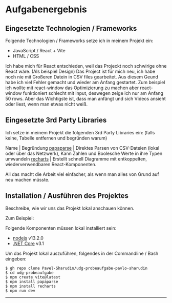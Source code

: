 # Aufgabenergebnis

## Eingesetzte Technologien / Frameworks

Folgende Technologien / Frameworks setze ich in meinem Projekt ein:

- JavaScript / React + Vite
- HTML / CSS

Ich habe mich für React entschieden, weil das Projeckt noch schwirige ohne React wäre. (Als beispiel Design)
Das Project ist für mich neu, ich habe noch nie mit Großeren Datein in CSV files gearbeitet.
Aus diesem Geund habe ich viel Fehler gemacht und wieder am Anfang gestartet.
Zum beispiel ich wollte mit react-window das Optimizierung zu machen aber react-window funktioniert schlecht mit input, deswegen zeige ich nur am Anfang 50 rows.
Aber das Wichtigste ist, dass man anfängt und sich Videos ansieht oder liest, wenn man etwas nicht weiß.

## Eingesetzte 3rd Party Libraries

Ich setze in meinem Projekt die folgenden 3rd Party Libraries ein: (falls keine, Tabelle entfernen und begründen warum)

Name | Begründung
[papaparse](https://www.npmjs.com/package/papaparse) | Direktes Parsen von CSV-Dateien (lokal oder über das Netzwerk), Kann Zahlen und Boolesche Werte in ihre Typen umwandeln
[recharts](https://recharts.org/en-US) | Erstellt schnell Diagramme mit entkoppelten, wiederverwendbaren React-Komponenten.

All das macht die Arbeit viel einfacher, als wenn man alles von Grund auf neu machen müsste.

## Installation / Ausführen des Projektes

Beschreibe, wie wir uns das Projekt lokal anschauen können.

Zum Beispiel:



Folgende Komponenten müssen lokal installiert sein:

- [nodejs](https://nodejs.org/en/) v13.2.0
- [.NET Core](https://dotnet.microsoft.com/download) v3.1

Um das Projekt lokal auszuführen, folgendes in der Commandline / Bash eingeben:

```console
$ gh repo clone Pavel-Sharudin/udg-probeaufgabe-pavlo-sharudin
$ cd udg-probeaufgabe
$ npm create vite@latest
$ npm install papaparse
$ npm install recharts
$ npm run dev
```
--- 
